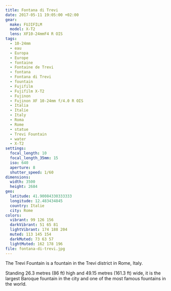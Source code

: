 ```yaml
---
title: Fontana di Trevi
date: 2017-05-11 19:05:00 +02:00
gear:
  make: FUJIFILM
  model: X-T2
  lens: XF10-24mmF4 R OIS
tags:
  - 10-24mm
  - eau
  - Europa
  - Europe
  - fontaine
  - Fontaine de Trevi
  - fontana
  - Fontana di Trevi
  - fountain
  - Fujifilm
  - Fujifilm X-T2
  - Fujinon
  - Fujinon XF 10-24mm f/4.0 R OIS
  - Italia
  - Italie
  - Italy
  - Roma
  - Rome
  - statue
  - Trevi Fountain
  - water
  - X-T2
settings:
  focal_length: 10
  focal_length_35mm: 15
  iso: 640
  aperture: 8
  shutter_speed: 1/60
dimensions:
  width: 3500
  height: 2684
geo:
  latitude: 41.90084330333333
  longitude: 12.483434845
  country: Italie
  city: Rome
colors:
  vibrant: 99 126 156
  darkVibrant: 51 65 81
  lightVibrant: 174 188 204
  muted: 113 145 154
  darkMuted: 73 63 57
  lightMuted: 162 178 196
file: fontana-di-trevi.jpg
---
```


The Trevi Fountain is a fountain in the Trevi district in Rome, Italy.

Standing 26.3 metres (86 ft) high and 49.15 metres (161.3 ft) wide, it is the largest Baroque fountain in the city and one of the most famous fountains in the world.
